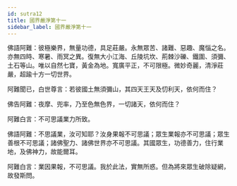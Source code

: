 ```yaml
---
id: sutra12
title: 國界嚴淨第十一
sidebar_label: 國界嚴淨第十一
---
```


佛語阿難：彼極樂界，無量功德，具足莊嚴。永無眾苦、諸難、惡趣、魔惱之名。亦無四時、寒暑、雨冥之異。復無大小江海、丘陵坑坎、荊棘沙礫、鐵圍、須彌、土石等山。唯以自然七寶，黃金為地。寬廣平正，不可限極。微妙奇麗，清淨莊嚴，超踰十方一切世界。

阿難聞已，白世尊言：若彼國土無須彌山，其四天王天及忉利天，依何而住？

佛告阿難：夜摩、兜率，乃至色無色界，一切諸天，依何而住？

阿難白言：不可思議業力所致。

佛語阿難：不思議業，汝可知耶？汝身果報不可思議；眾生業報亦不可思議；眾生善根不可思議；諸佛聖力、諸佛世界亦不可思議。其國眾生，功德善力，住行業地，及佛神力，故能爾耳。

阿難白言：業因果報，不可思議。我於此法，實無所惑。但為將來眾生破除疑網，故發斯問。